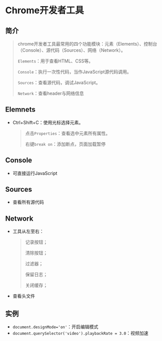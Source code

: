 <!-- 
title: Chrome_F12
sort: 
--> 
# Chrome开发者工具

## 简介

> chrome开发者工具最常用的四个功能模块：元素（Elements）、控制台（Console）、源代码（Sources）、网络（Network）。
>
> `Elements`：用于查看HTML、CSS等。
>
> `Console`：执行一次性代码，当作JavaScript源代码调用。
>
> `Sources`：查看源代码，调试JavaScript。
>
> `Network`：查看header与网络信息

## Elemnets

- Ctrl+Shift+C：使用光标选择元素。

  > 点击`Properties`：查看选中元素所有属性。
  >
  > 右键`break on`：添加断点，页面加载暂停

## Console

- 可直接运行JavaScript

## Sources

- 查看所有源代码

## Network

- 工具从左至右：

  > 记录按钮；
  >
  > 清除按钮；
  >
  > 过滤器；
  >
  > 保留日志；
  >
  > 关闭缓存；

- 查看头文件

## 实例

- `document.designMode='on'`：开启编辑模式 
- `document.querySelector('video').playbackRate = 3.0`：视频加速

